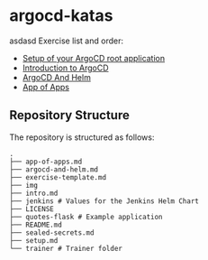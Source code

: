 # argocd-katas
asdasd
Exercise list and order:

* [Setup of your ArgoCD root application](setup.md)
* [Introduction to ArgoCD](intro.md)
* [ArgoCD And Helm](argocd-and-helm.md)
* [App of Apps](app-of-apps.md)

## Repository Structure

The repository is structured as follows:

```text
.
├── app-of-apps.md 
├── argocd-and-helm.md
├── exercise-template.md
├── img
├── intro.md
├── jenkins # Values for the Jenkins Helm Chart
├── LICENSE
├── quotes-flask # Example application
├── README.md
├── sealed-secrets.md
├── setup.md
└── trainer # Trainer folder
```
